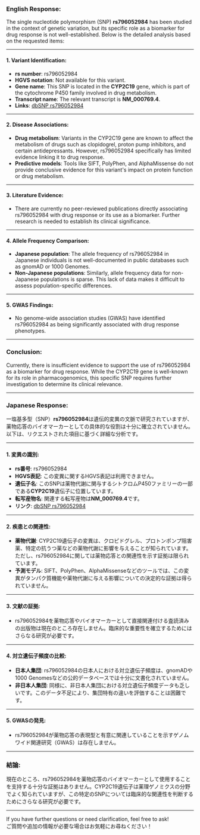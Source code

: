 ### English Response:

The single nucleotide polymorphism (SNP) **rs796052984** has been studied in the context of genetic variation, but its specific role as a biomarker for drug response is not well-established. Below is the detailed analysis based on the requested items:

---

#### 1. Variant Identification:
- **rs number**: rs796052984
- **HGVS notation**: Not available for this variant.
- **Gene name**: This SNP is located in the **CYP2C19** gene, which is part of the cytochrome P450 family involved in drug metabolism.
- **Transcript name**: The relevant transcript is **NM_000769.4**.
- **Links**: [dbSNP rs796052984](https://www.ncbi.nlm.nih.gov/snp/rs796052984)

---

#### 2. Disease Associations:
- **Drug metabolism**: Variants in the CYP2C19 gene are known to affect the metabolism of drugs such as clopidogrel, proton pump inhibitors, and certain antidepressants. However, rs796052984 specifically has limited evidence linking it to drug response.
- **Predictive models**: Tools like SIFT, PolyPhen, and AlphaMissense do not provide conclusive evidence for this variant's impact on protein function or drug metabolism.

---

#### 3. Literature Evidence:
- There are currently no peer-reviewed publications directly associating rs796052984 with drug response or its use as a biomarker. Further research is needed to establish its clinical significance.

---

#### 4. Allele Frequency Comparison:
- **Japanese population**: The allele frequency of rs796052984 in Japanese individuals is not well-documented in public databases such as gnomAD or 1000 Genomes.
- **Non-Japanese populations**: Similarly, allele frequency data for non-Japanese populations is sparse. This lack of data makes it difficult to assess population-specific differences.

---

#### 5. GWAS Findings:
- No genome-wide association studies (GWAS) have identified rs796052984 as being significantly associated with drug response phenotypes.

---

### Conclusion:
Currently, there is insufficient evidence to support the use of rs796052984 as a biomarker for drug response. While the CYP2C19 gene is well-known for its role in pharmacogenomics, this specific SNP requires further investigation to determine its clinical relevance.

---

### Japanese Response:

一塩基多型（SNP）**rs796052984**は遺伝的変異の文脈で研究されていますが、薬物応答のバイオマーカーとしての具体的な役割は十分に確立されていません。以下は、リクエストされた項目に基づく詳細な分析です。

---

#### 1. 変異の識別:
- **rs番号**: rs796052984
- **HGVS表記**: この変異に関するHGVS表記は利用できません。
- **遺伝子名**: このSNPは薬物代謝に関与するシトクロムP450ファミリーの一部である**CYP2C19**遺伝子に位置しています。
- **転写産物名**: 関連する転写産物は**NM_000769.4**です。
- **リンク**: [dbSNP rs796052984](https://www.ncbi.nlm.nih.gov/snp/rs796052984)

---

#### 2. 疾患との関連性:
- **薬物代謝**: CYP2C19遺伝子の変異は、クロピドグレル、プロトンポンプ阻害薬、特定の抗うつ薬などの薬物代謝に影響を与えることが知られています。ただし、rs796052984に関しては薬物応答との関連性を示す証拠は限られています。
- **予測モデル**: SIFT、PolyPhen、AlphaMissenseなどのツールでは、この変異がタンパク質機能や薬物代謝に与える影響についての決定的な証拠は得られていません。

---

#### 3. 文献の証拠:
- rs796052984を薬物応答やバイオマーカーとして直接関連付ける査読済みの出版物は現在のところ存在しません。臨床的な重要性を確立するためにはさらなる研究が必要です。

---

#### 4. 対立遺伝子頻度の比較:
- **日本人集団**: rs796052984の日本人における対立遺伝子頻度は、gnomADや1000 Genomesなどの公的データベースでは十分に文書化されていません。
- **非日本人集団**: 同様に、非日本人集団における対立遺伝子頻度データも乏しいです。このデータ不足により、集団特有の違いを評価することは困難です。

---

#### 5. GWASの発見:
- rs796052984が薬物応答の表現型と有意に関連していることを示すゲノムワイド関連研究（GWAS）は存在しません。

---

### 結論:
現在のところ、rs796052984を薬物応答のバイオマーカーとして使用することを支持する十分な証拠はありません。CYP2C19遺伝子は薬理ゲノミクスの分野でよく知られていますが、この特定のSNPについては臨床的な関連性を判断するためにさらなる研究が必要です。

--- 

If you have further questions or need clarification, feel free to ask!  
ご質問や追加の情報が必要な場合はお気軽にお尋ねください！